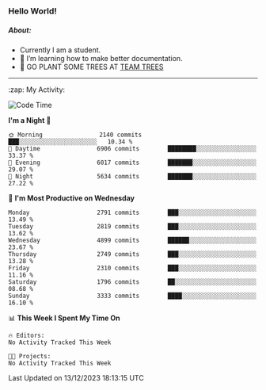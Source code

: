 ### Hello World!

##### About:
- Currently I am a student.
- 🌱 I’m learning how to make better documentation.
- 🌱 GO PLANT SOME TREES AT [TEAM TREES](https://teamtrees.org/)

---
  <summary>:zap: My Activity:</summary>
  
<!--START_SECTION:waka-->
![Code Time](http://img.shields.io/badge/Code%20Time-1%2C267%20hrs%2047%20mins-blue)

**I'm a Night 🦉** 

```text
🌞 Morning                2140 commits        ███░░░░░░░░░░░░░░░░░░░░░░   10.34 % 
🌆 Daytime                6906 commits        ████████░░░░░░░░░░░░░░░░░   33.37 % 
🌃 Evening                6017 commits        ███████░░░░░░░░░░░░░░░░░░   29.07 % 
🌙 Night                  5634 commits        ███████░░░░░░░░░░░░░░░░░░   27.22 % 
```
📅 **I'm Most Productive on Wednesday** 

```text
Monday                   2791 commits        ███░░░░░░░░░░░░░░░░░░░░░░   13.49 % 
Tuesday                  2819 commits        ███░░░░░░░░░░░░░░░░░░░░░░   13.62 % 
Wednesday                4899 commits        ██████░░░░░░░░░░░░░░░░░░░   23.67 % 
Thursday                 2749 commits        ███░░░░░░░░░░░░░░░░░░░░░░   13.28 % 
Friday                   2310 commits        ███░░░░░░░░░░░░░░░░░░░░░░   11.16 % 
Saturday                 1796 commits        ██░░░░░░░░░░░░░░░░░░░░░░░   08.68 % 
Sunday                   3333 commits        ████░░░░░░░░░░░░░░░░░░░░░   16.10 % 
```


📊 **This Week I Spent My Time On** 

```text
🔥 Editors: 
No Activity Tracked This Week

🐱‍💻 Projects: 
No Activity Tracked This Week
```


 Last Updated on 13/12/2023 18:13:15 UTC
<!--END_SECTION:waka-->

